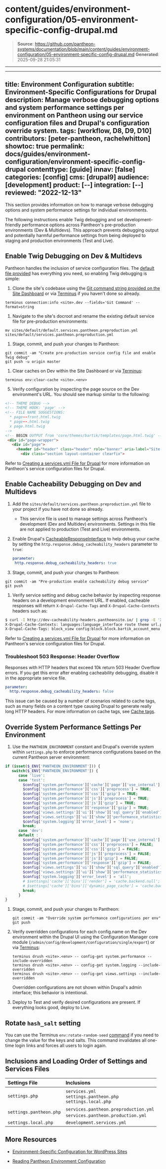 # content/guides/environment-configuration/05-environment-specific-config-drupal.md

> **Source**: https://github.com/pantheon-systems/documentation/blob/main/content/guides/environment-configuration/05-environment-specific-config-drupal.md
> **Generated**: 2025-09-28 21:05:31

---

---
title: Environment Configuration
subtitle: Environment-Specific Configurations for Drupal
description: Manage verbose debugging options and system performance settings per environment on Pantheon using our service configuration files and Drupal's configuration override system.
tags: [workflow, D8, D9, D10]
contributors: [peter-pantheon, rachelwhitton]
showtoc: true
permalink: docs/guides/environment-configuration/environment-specific-config-drupal
contenttype: [guide]
innav: [false]
categories: [config]
cms: [drupal9]
audience: [development]
product: [--]
integration: [--]
reviewed: "2022-12-13"
---

This section provides information on how to manage verbose debugging options and system performance settings for individual environments.

The following instructions enable Twig debugging and set development-friendly performance options across Pantheon's pre-production environments (Dev & Multidevs). This approach prevents debugging output and potentially harmful performance settings from being deployed to staging and production environments (Test and Live).

## Enable Twig Debugging on Dev & Multidevs
Pantheon handles the inclusion of service configuration files. The [default file provided](https://github.com/pantheon-upstreams/drupal-composer-managed/tree/main/web/sites/default) has everything you need, so enabling Twig debugging is simple:

1. Clone the site's codebase using the [Git command string provided on the Site Dashboard](/guides/git/git-config#clone-your-site-codebase) or via [Terminus](/terminus) if you haven't done so already.

 ```bash{promptUser: user}
 terminus connection:info <site>.dev --fields='Git Command' --format=string
 ```

1. Navigate to the site's docroot and rename the existing default service file for pre-production environments:

 ```bash{promptUser: user}
 mv sites/default/default.services.pantheon.preproduction.yml sites/default/services.pantheon.preproduction.yml
 ```

1. Stage, commit, and push your changes to Pantheon:

 ```bash{promptUser: user}
 git commit -am "Create pre-production service config file and enable Twig debug"
 git push -u origin master
 ```

1. Clear caches on Dev within the Site Dashboard or via [Terminus](/terminus):

 ```bash{promptUser: user}
 terminus env:clear-cache <site>.<env>
 ```

5. Verify configuration by inspecting the page source on the Dev environment's URL. You should see markup similar to the following:

 ```html
 <!-- THEME DEBUG -->
 <!-- THEME HOOK: 'page' -->
 <!-- FILE NAME SUGGESTIONS:
   * page--front.html.twig
   * page--.html.twig
   x page.html.twig
 -->
 <!-- BEGIN OUTPUT from 'core/themes/bartik/templates/page.html.twig' -->
  <div id="page-wrapper">
    <div id="page">
      <header id="header" class="header" role="banner" aria-label="Site header">
        <div class="section layout-container clearfix">
 ```

Refer to [Creating a services.yml File for Drupal](/services-yml) for more information on Pantheon's service configuration files for Drupal.

## Enable Cacheability Debugging on Dev and Multidevs

1. Add the `sites/default/services.pantheon.preproduction.yml` file to your project if you have not done so already.

    - This service file is used to manage settings across Pantheon's development (Dev and Multidev) environments. Settings in this file are not applied to production (Test and Live) environments.

1. Enable Drupal's [CacheableResponseInterface](https://api.drupal.org/api/drupal/core%21lib%21Drupal%21Core%21Cache%21CacheableResponseInterface.php/function/CacheableResponseInterface%3A%3AaddCacheableDependency/9.0.x) to help debug your cache by setting the `http.response.debug_cacheability_headers` parameter to `true`:

    ```yaml
    parameter:
     http.response.debug_cacheability_headers: true
    ```

1. Stage, commit, and push your changes to Pantheon:

  ```bash{promptUser: user}
  git commit -am "Pre-production enable cacheability debug service"
  git push
  ```

1. Verify service setting and debug cache behavior by inspecting response headers on a development environment URL. If enabled, cacheable responses will return `X-Drupal-Cache-Tags` and `X-Drupal-Cache-Contexts` headers such as:

  ```bash
  $ curl -I http://dev-cacheability-headers.pantheonsite.io/ | grep -E 'X-Drupal-Cache-Context|X-Drupal-Cache-Tags'
  X-Drupal-Cache-Contexts: languages:language_interface route theme url.path.parent url.query_args url.site user.node_grants:view user.permissions user.roles:authenticated
  X-Drupal-Cache-Tags: block_view config:block.block.bartik_account_menu config:block.block.bartik_branding config:block.block.bartik_breadcrumbs config:block.block.bartik_content config:block.block.bartik_footer config:block.block.bartik_help config:block.block.bartik_local_actions config:block.block.bartik_local_tasks config:block.block.bartik_main_menu config:block.block.bartik_messages config:block.block.bartik_page_title config:block.block.bartik_powered config:block.block.bartik_search config:block.block.bartik_tools config:block_list config:color.theme.bartik config:search.settings config:system.menu.account config:system.menu.footer config:system.menu.main config:system.menu.tools config:system.site config:user.role.anonymous config:views.view.frontpage http_response node_list rendered
  ```

Refer to [Creating a services.yml File for Drupal](/services-yml) for more information on Pantheon's service configuration files for Drupal.

### Troubleshoot 503 Response: Header Overflow

Responses with HTTP headers that exceed 10k return 503 Header Overflow errors. If you get this error after enabling cacheability debugging, disable it in the appropriate service file.

```yaml
parameter:
  http.response.debug_cacheability_headers: false
```

This issue can be caused by a number of scenarios related to cache tags, such as many fields on a content type causing Drupal to generate really long HTTP headers. For more information on cache tags, see [Cache tags](https://www.drupal.org/docs/drupal-apis/cache-api/cache-tags).

## Override System Performance Settings Per Environment

1. Use the `PANTHEON_ENVIRONMENT` constant and Drupal's override system within `settings.php` to enforce performance configurations based on the current Pantheon server environment:

  ```php
  if (isset($_ENV['PANTHEON_ENVIRONMENT'])) {
  	 switch($_ENV['PANTHEON_ENVIRONMENT']) {
  		case 'live':
  		case 'test':
          $config['system.performance']['cache']['page']['use_internal'] = TRUE;
          $config['system.performance']['css']['preprocess'] = TRUE;
          $config['system.performance']['css']['gzip'] = TRUE;
          $config['system.performance']['js']['preprocess'] = TRUE;
          $config['system.performance']['js']['gzip'] = TRUE;
          $config['system.performance']['response']['gzip'] = TRUE;
          $config['views.settings']['ui']['show']['sql_query']['enabled'] = FALSE;
          $config['views.settings']['ui']['show']['performance_statistics'] = FALSE;
          $config['system.logging']['error_level'] = 'none';
		  break;
  		case 'dev':
        default :
          $config['system.performance']['cache']['page']['use_internal'] = FALSE;
          $config['system.performance']['css']['preprocess'] = FALSE;
          $config['system.performance']['css']['gzip'] = FALSE;
          $config['system.performance']['js']['preprocess'] = FALSE;
          $config['system.performance']['js']['gzip'] = FALSE;
          $config['system.performance']['response']['gzip'] = FALSE;
          $config['views.settings']['ui']['show']['sql_query']['enabled'] = TRUE;
          $config['views.settings']['ui']['show']['performance_statistics'] = TRUE;
          $config['system.logging']['error_level'] = 'all';
          # $settings['cache']['bins']['render'] = 'cache.backend.null';
          # $settings['cache']['bins']['dynamic_page_cache'] = 'cache.backend.null';
		  break;
    	}
  }
  ```

1. Stage, commit, and push your changes to Pantheon:

    ```bash{promptUser: user}
    git commit -am "Override system performance configurations per env"
    git push
    ```

1. Verify overridden configurations for each config.name on the Dev environment within the Drupal UI using the Configuration Manager core module (`/admin/config/development/configuration/single/export`) or via [Terminus](/terminus):

   ```bash{promptUser: user}
   terminus drush <site>.<env> -- config-get system.performance --include-overridden
   terminus drush <site>.<env> -- config-get system.logging --include-overridden
   terminus drush <site>.<env> -- config-get views.settings --include-overridden
   ```

   <Alert title="Note" type="info">

   Overridden configurations are not shown within Drupal's admin interface; this behavior is intentional.

   </Alert>

1. Deploy to Test and verify desired configurations are present. If everything looks good, deploy to Live.

## Rotate `hash_salt` setting

You can use the Terminus `env:rotate-random-seed` [command](/terminus/commands/env-rotate-random-seed) if you need to change the value for the keys and salts. This command invalidates all one-time login links and forces all users to login again.

## Inclusions and Loading Order of Settings and Services Files

| Settings File         | Inclusions |
|:--------------------- |:---------- |
| `settings.php`          | `services.yml` <Popover title="Requires Manual Creation" content="Does not exist within Pantheon's upstream by default but is included if found on all Pantheon environments." /> <br /> `settings.pantheon.php` <br /> `settings.local.php` <Popover title=".gitignore" content="Excluded from version control via .gitignore within Pantheon's Drupal upstream. It is not loaded by default on any Pantheon environment but is included if found on local environments." /> |
| `settings.pantheon.php` | `services.pantheon.preproduction.yml` <Popover title="Requires Manual Creation" content="Does not exist within Pantheon's upstream by default but is included if found on Dev and Multidev Pantheon environments." /> <br /> `services.pantheon.production.yml` <Popover title="Requires Manual Creation" content="Does not exist within Pantheon's upstream by default but is included if found on Test and Live Pantheon environments." /> <br /> |
| `settings.local.php` <Popover title=".gitignore" content="Excluded from version control via .gitignore within Pantheon's Drupal upstream. It is not loaded by default on any Pantheon environment but is included if found on local environments." /> |  `development.services.yml` <Popover title=".gitignore" content="Excluded from version control via .gitignore within Pantheon's Drupal upstream. It is not included by default on any Pantheon environment." /> |


## More Resources

- [Environment-Specific Configuration for WordPress Sites](/guides/environment-configuration/environment-specific-config)

- [Reading Pantheon Environment Configuration](/guides/environment-configuration/read-environment-config)
